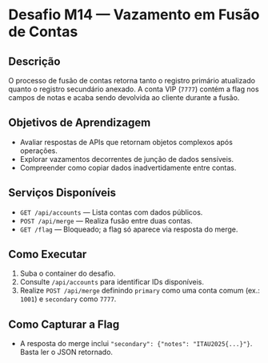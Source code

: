 # Desafio M14 — Vazamento em Fusão de Contas

## Descrição
O processo de fusão de contas retorna tanto o registro primário atualizado quanto o registro secundário anexado. A conta VIP (`7777`) contém a flag nos campos de notas e acaba sendo devolvida ao cliente durante a fusão.

## Objetivos de Aprendizagem
- Avaliar respostas de APIs que retornam objetos complexos após operações.
- Explorar vazamentos decorrentes de junção de dados sensíveis.
- Compreender como copiar dados inadvertidamente entre contas.

## Serviços Disponíveis
- `GET /api/accounts` — Lista contas com dados públicos.
- `POST /api/merge` — Realiza fusão entre duas contas.
- `GET /flag` — Bloqueado; a flag só aparece via resposta do merge.

## Como Executar
1. Suba o container do desafio.
2. Consulte `/api/accounts` para identificar IDs disponíveis.
3. Realize `POST /api/merge` definindo `primary` como uma conta comum (ex.: `1001`) e `secondary` como `7777`.

## Como Capturar a Flag
- A resposta do merge inclui `"secondary": {"notes": "ITAU2025{...}"}`. Basta ler o JSON retornado.
